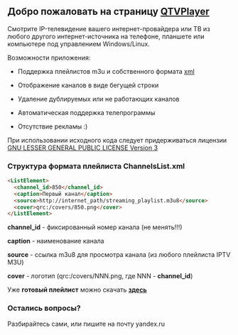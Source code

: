## Добро пожаловать на страницу [QTVPlayer](https://github.com/programstroy/QTVPlayer-release/edit/gh-pages/index.md)

Смотрите IP-телевидение вашего интернет-провайдера или ТВ из любого другого интернет-источника на телефоне, планшете или компьютере под управлением Windows/Linux.

Возможности приложения:

- Поддержка плейлистов m3u и собственного формата [xml](https://github.com/programstroy/QTVPlayer-release/tree/master/playlist)

- Отображение каналов в виде бегущей строки

- Удаление дублируемых или не работающих каналов

- Автоматическая поддержка телепрограммы

- Отсутствие рекламы :)

При использовании исходного кода следует придерживаться лицензии [GNU LESSER GENERAL PUBLIC LICENSE Version 3](https://www.gnu.org/licenses/lgpl-3.0.ru.html)

### Структура формата плейлиста ChannelsList.xml
```markdown
<ListElement>
  <channel_id>850</channel_id>
  <caption>Первый канал</caption>
  <source>http://internet_path/streaming_playlist.m3u8</source>
  <cover>qrc:/covers/850.png</cover>
</ListElement>
```  
**channel_id** - фиксированный номер канала (не менять!!!)

**caption** - наименование канала

**source** - ссылка m3u8 для просмотра канала (из любого плейлиста IPTV M3U)

**cover** - логотип (qrc:/covers/NNN.png, где NNN - **channel_id**)

Уже **готовый плейлист** можно скачать [**здесь**](https://github.com/programstroy/QTVPlayer-release/tree/master/playlist)

### Остались вопросы?

Разбирайтесь сами, или пишите на почту yandex.ru
